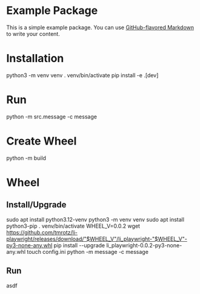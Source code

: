 # Example Package

This is a simple example package. You can use
[GitHub-flavored Markdown](https://guides.github.com/features/mastering-markdown/)
to write your content.



# Installation
python3 -m venv venv
. venv/bin/activate
pip install -e .[dev]

# Run
python -m src.message -c message

# Create Wheel
python -m build

# Wheel
## Install/Upgrade
sudo apt install python3.12-venv
python3 -m venv venv
sudo apt install python3-pip
. venv/bin/activate
WHEEL_V=0.0.2
wget https://github.com/tmrotz/li-playwright/releases/download/"$WHEEL_V"/li_playwright-"$WHEEL_V"-py3-none-any.whl
pip install --upgrade li_playwright-0.0.2-py3-none-any.whl
touch config.ini
python -m message -c message

## Run
asdf


